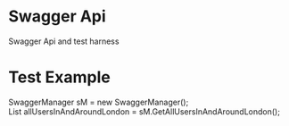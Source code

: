 # Swagger Api
Swagger Api and test harness
# Test Example
SwaggerManager sM = new SwaggerManager(); </br>
List<User> allUsersInAndAroundLondon = sM.GetAllUsersInAndAroundLondon();
